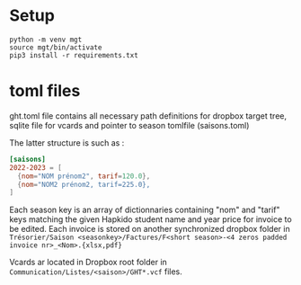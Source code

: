 # Setup

~~~
python -m venv mgt
source mgt/bin/activate
pip3 install -r requirements.txt
~~~

# toml files

ght.toml file contains all necessary path definitions for dropbox target tree, sqlite file for vcards and pointer to season tomlfile (saisons.toml)

The latter structure is such as :

~~~toml
[saisons]
2022-2023 = [
  {nom="NOM prénom2", tarif=120.0},
  {nom="NOM2 prénom2, tarif=225.0},
]
~~~

Each season key is an array of dictionnaries containing "nom" and "tarif" keys matching the given Hapkido student name and year price for invoice to be edited.
Each invoice is stored on another synchronized dropbox folder in `Trésorier/Saison <seasonkey>/Factures/F<short season>-<4 zeros padded invoice nr>_<Nom>.{xlsx,pdf}`

Vcards ar located in Dropbox root folder in `Communication/Listes/<saison>/GHT*.vcf` files.
